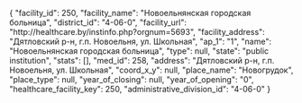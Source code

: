 {
    "facility_id": 250,
    "facility_name": "Новоельнянская городская больница",
    "district_id": "4-06-0",
    "facility_url": "http:\/\/healthcare.by\/instinfo.php?orgnum=5693",
    "facility_address": "Дятловский р-н, г.п. Новоельня, ул. Школьная",
    "ap_1": "1",
    "name": "Новоельнянская городская больница",
    "type": null,
    "state": "public institution",
    "stats": [],
    "med_id": 258,
    "address": "Дятловский р-н, г.п. Новоельня, ул. Школьная",
    "coord_x_y": null,
    "place_name": "Новогрудок",
    "place_type": null,
    "year_of_closing": null,
    "year_of_opening": "0",
    "healthcare_facility_key": 250,
    "administrative_division_id": "4-06-0"
}